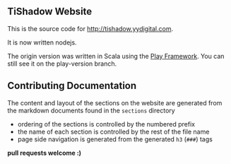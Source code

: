 ## TiShadow Website

This is the source code for http://tishadow.yydigital.com.

It is now written nodejs. 

The origin version was written in Scala using the [Play
Framework](http://www.playframework.com). You can still see it on the
play-version branch.


## Contributing Documentation

The content and layout of the sections on the website are generated 
from the markdown documents found in the `sections` directory

 * ordering of the sections is controlled by the numbered prefix
 * the name of each section is controlled by the rest of the file name
 * page side navigation is generated from the generated `h3` (`###`) tags 

**pull requests welcome :)**
